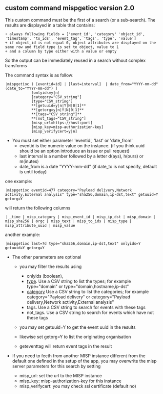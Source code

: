 
## custom command mispgetioc version 2.0
This custom command must be the first of a search (or a sub-search). The results are displayed in a table that contains:

    + always following fields = ['event_id', 'category' 'object_id', 'timestamp', 'to_ids', 'event_tag', 'tags', 'type', 'value']
    + if object_id is not equal 0, object attributes are displayed on the same row and field type is set to object, value to 1
    + and a column by type either with a value or empty

So the output can be immediately reused in a search without complex transforms

The command syntax is as follow:

    |mispgetioc ( [eventid=id] | [last=interval]  | date_from="YYYY-mm-dd" (date_to="YYYY-mm-dd") )
                [onlyids=y|n]
                [category="CSV_string"]
                [type="CSV_string"]
                **[getuuid=y|n|Y|N|0|1]**
                **[getorg=y|n|Y|N|0|1]**
                **[tags="CSV_string"]**
                **[not_tags="CSV_string"]
                [misp_url=https://host:port] 
                [misp_key=misp-authorization-key]
                [misp_verifycert=y|n]                 
                

- You must set either parameter 'eventid', 'last' or 'date_from'
    + eventid is the numeric value on the instance. (if you think uuid should be an option introduce an issue or pull request)
    + last interval is a number followed by a letter d(ays), h(ours) or m(inutes)
    + date_from is a date "YYYY-mm-dd" (if date_to is not specify, default is until today)

one example:

    |mispgetioc eventid=477 category="Payload delivery,Network activity,External analysis" type="sha256,domain,ip-dst,text" getuuid=Y getorg=Y

will return the following columns

    | _time | misp_category | misp_event_id | misp_ip_dst | misp_domain | misp_sha256 | orgc | misp_text | misp_to_ids | misp_type | misp_attribute_uuid | misp_value

another example:

    |mispgetioc last=7d type="sha256,domain,ip-dst,text" onlyids=Y getuuid=Y getorg=Y


- The other parameters are optional
    + you may filter the results using
        - onlyids (boolean),
        - [type](https://www.circl.lu/doc/misp/categories-and-types/#types). Use a CSV string to list the types; for example type="domain" or type="domain,hostname,ip-dst"
        - [category](https://www.circl.lu/doc/misp/categories-and-types/#categories) Use a CSV string to list the categories; for example category="Payload delivery" or category="Payload delivery,Network activity,External analysis"
        - tags. Use a CSV string to search for events with these tags
        - not_tags. Use a CSV string to search for events which have not these tags

    + you may set getuuid=Y to get the event uuid in the results 
    + likewise set getorg=Y to list the originating organisation
    + geteventtag will return event tags in the result

- If you need to fecth from another MISP instance different from the default one defined in the setup of the app, you may overwrite the misp server parameters for this search by setting
    + misp_url: set the url to the MISP instance
    + misp_key: misp-authorization-key for this instance
    + misp_verifycert: you may check ssl certificate (default no)  